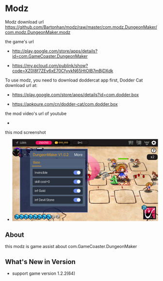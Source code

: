 # Modz

Modz download url https://github.com/Bartonhan/modz/raw/master/com.modz.DungeonMaker/com.modz.DungeonMaker.modz

the game's url

* http://play.google.com/store/apps/details?id=com.GameCoaster.DungeonMaker

* https://my.pcloud.com/publink/show?code=XZ0I8f7ZEv6xE70CfyykN65HtOlB7mBjDXdk

To use modz, you need to download doddercat app first, Dodder Cat download url at:

* https://play.google.com/store/apps/details?id=com.dodder.box

* https://apkpure.com/cn/dodder-cat/com.dodder.box
                	  
the mod video's url of youtube

* 

this mod screenshot

* ![](https://github.com/Bartonhan/modz/blob/master/com.modz.DungeonMaker/screenshot/modz.jpg)


## About

this modz is game assist about com.GameCoaster.DungeonMaker

## What's New in Version

* support game version 1.2.2(64) 
